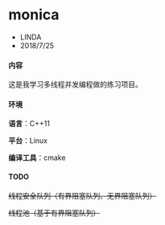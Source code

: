 # monica

* LINDA
* 2018/7/25

#### 内容

这是我学习多线程并发编程做的练习项目。

#### 环境

**语言**：C++11

**平台**：Linux

**编译工具**：cmake

#### TODO

~~线程安全队列（有界阻塞队列、无界阻塞队列）~~

~~线程池（基于有界阻塞队列）~~




